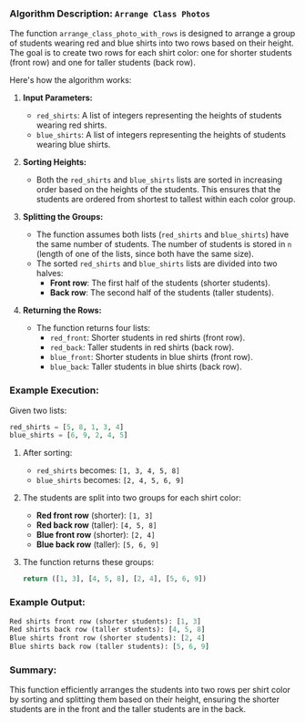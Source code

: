 ### Algorithm Description: `Arrange Class Photos`

The function `arrange_class_photo_with_rows` is designed to arrange a group of students wearing red and blue shirts into two rows based on their height. The goal is to create two rows for each shirt color: one for shorter students (front row) and one for taller students (back row).

Here's how the algorithm works:

1. **Input Parameters:**
   - `red_shirts`: A list of integers representing the heights of students wearing red shirts.
   - `blue_shirts`: A list of integers representing the heights of students wearing blue shirts.

2. **Sorting Heights:**
   - Both the `red_shirts` and `blue_shirts` lists are sorted in increasing order based on the heights of the students. This ensures that the students are ordered from shortest to tallest within each color group.

3. **Splitting the Groups:**
   - The function assumes both lists (`red_shirts` and `blue_shirts`) have the same number of students. The number of students is stored in `n` (length of one of the lists, since both have the same size).
   - The sorted `red_shirts` and `blue_shirts` lists are divided into two halves:
     - **Front row**: The first half of the students (shorter students).
     - **Back row**: The second half of the students (taller students).

4. **Returning the Rows:**
   - The function returns four lists:
     - `red_front`: Shorter students in red shirts (front row).
     - `red_back`: Taller students in red shirts (back row).
     - `blue_front`: Shorter students in blue shirts (front row).
     - `blue_back`: Taller students in blue shirts (back row).

### Example Execution:

Given two lists:
```python
red_shirts = [5, 8, 1, 3, 4]
blue_shirts = [6, 9, 2, 4, 5]
```

1. After sorting:
   - `red_shirts` becomes: `[1, 3, 4, 5, 8]`
   - `blue_shirts` becomes: `[2, 4, 5, 6, 9]`

2. The students are split into two groups for each shirt color:
   - **Red front row** (shorter): `[1, 3]`
   - **Red back row** (taller): `[4, 5, 8]`
   - **Blue front row** (shorter): `[2, 4]`
   - **Blue back row** (taller): `[5, 6, 9]`

3. The function returns these groups:
   ```python
   return ([1, 3], [4, 5, 8], [2, 4], [5, 6, 9])
   ```

### Example Output:
```python
Red shirts front row (shorter students): [1, 3]
Red shirts back row (taller students): [4, 5, 8]
Blue shirts front row (shorter students): [2, 4]
Blue shirts back row (taller students): [5, 6, 9]
```

### Summary:
This function efficiently arranges the students into two rows per shirt color by sorting and splitting them based on their height, ensuring the shorter students are in the front and the taller students are in the back.